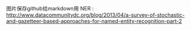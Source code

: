 图片保存github给markdown用
NER : http://www.datacommunitydc.org/blog/2013/04/a-survey-of-stochastic-and-gazetteer-based-approaches-for-named-entity-recognition-part-2
